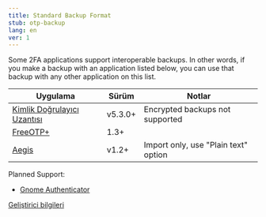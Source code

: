 ```yaml
---
title: Standard Backup Format
stub: otp-backup
lang: en
ver: 1
---
```


Some 2FA applications support interoperable backups. In other words, if you make a backup with an application listed below, you can use that backup with any other application on this list.

| Uygulama                                                | Sürüm   | Notlar                               |
| ------------------------------------------------------- | ------- | ------------------------------------ |
| [Kimlik Doğrulayıcı Uzantısı](https://authenticator.cc) | v5.3.0+ | Encrypted backups not supported      |
| [FreeOTP+](https://github.com/helloworld1/FreeOTPPlus)  | 1.3+    |                                      |
| [Aegis](https://getaegis.app/)                          | v1.2+   | Import only, use "Plain text" option | {: .table .table-striped} 

Planned Support:

- [Gnome Authenticator](https://gitlab.gnome.org/World/Authenticator)

[Geliştirici bilgileri](otp-backup-developer)
